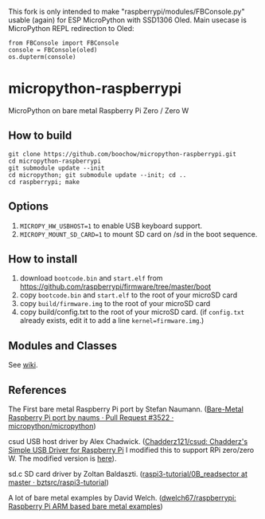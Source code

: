 This fork is only intended to make "raspberrypi/modules/FBConsole.py" usable (again) for ESP MicroPython with SSD1306 Oled. Main usecase is MicroPython REPL redirection to Oled:

    from FBConsole import FBConsole
    console = FBConsole(oled)
    os.dupterm(console)


# micropython-raspberrypi

MicroPython on bare metal Raspberry Pi Zero / Zero W

## How to build
```
git clone https://github.com/boochow/micropython-raspberrypi.git
cd micropython-raspberrypi
git submodule update --init
cd micropython; git submodule update --init; cd ..
cd raspberrypi; make
```

## Options
1. `MICROPY_HW_USBHOST=1` to enable USB keyboard support.
1. `MICROPY_MOUNT_SD_CARD=1` to mount SD card on /sd in the boot sequence.

## How to install

1. download `bootcode.bin` and `start.elf` from https://github.com/raspberrypi/firmware/tree/master/boot
1. copy `bootcode.bin` and `start.elf` to the root of your microSD card
1. copy `build/firmware.img` to the root of your microSD card
1. copy build/config.txt to the root of your microSD card. (if `config.txt` already exists, edit it to add a line `kernel=firmware.img`.)

## Modules and Classes

See [wiki](https://github.com/boochow/micropython-raspberrypi/wiki).

## References

The First bare metal Raspberry Pi port by Stefan Naumann. ([Bare\-Metal Raspberry Pi port by naums · Pull Request \#3522 · micropython/micropython](https://github.com/micropython/micropython/pull/3522))

csud USB host driver by Alex Chadwick. ([Chadderz121/csud: Chadderz's Simple USB Driver for Raspberry Pi](https://github.com/Chadderz121/csud) I modified this to support RPi zero/zero W. The modified version is [here](https://github.com/boochow/csud)).

sd.c SD card driver by Zoltan Baldaszti. ([raspi3\-tutorial/0B\_readsector at master · bztsrc/raspi3\-tutorial](https://github.com/bztsrc/raspi3-tutorial/tree/master/0B_readsector))

A lot of bare metal examples by David Welch. ([dwelch67/raspberrypi: Raspberry Pi ARM based bare metal examples](https://github.com/dwelch67/raspberrypi))
